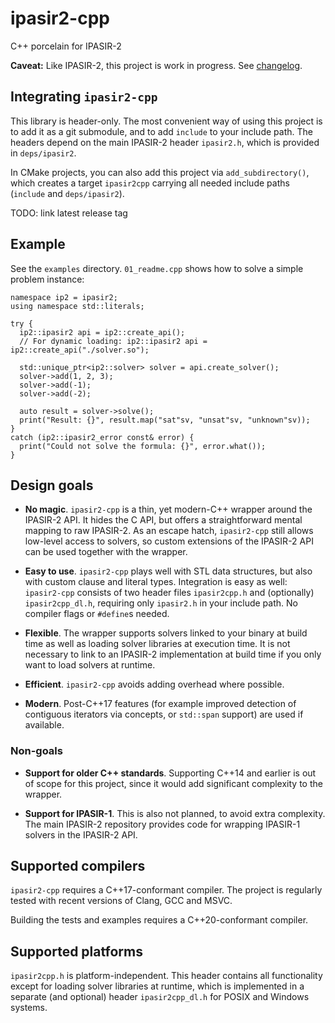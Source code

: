 # ipasir2-cpp

C++ porcelain for IPASIR-2


**Caveat:** Like IPASIR-2, this project is work in progress. See [changelog](CHANGELOG.md).


## Integrating `ipasir2-cpp`

This library is header-only. The most convenient way of using this project is to add it as
a git submodule, and to add `include` to your include path. The headers depend on the main
IPASIR-2 header `ipasir2.h`, which is provided in `deps/ipasir2`.

In CMake projects, you can also add this project via `add_subdirectory()`, which creates a
target `ipasir2cpp` carrying all needed include paths (`include` and `deps/ipasir2`).

TODO: link latest release tag


## Example

See the `examples` directory. `01_readme.cpp` shows how to solve a simple problem instance:

```
namespace ip2 = ipasir2;
using namespace std::literals;

try {
  ip2::ipasir2 api = ip2::create_api();
  // For dynamic loading: ip2::ipasir2 api = ip2::create_api("./solver.so");

  std::unique_ptr<ip2::solver> solver = api.create_solver();
  solver->add(1, 2, 3);
  solver->add(-1);
  solver->add(-2);

  auto result = solver->solve();
  print("Result: {}", result.map("sat"sv, "unsat"sv, "unknown"sv));
}
catch (ip2::ipasir2_error const& error) {
  print("Could not solve the formula: {}", error.what());
}
```


## Design goals

- **No magic**. `ipasir2-cpp` is a thin, yet modern-C++ wrapper around the IPASIR-2
  API. It hides the C API, but offers a straightforward mental mapping to raw IPASIR-2.
  As an escape hatch, `ipasir2-cpp` still allows low-level access to solvers, so custom
  extensions of the IPASIR-2 API can be used together with the wrapper.

- **Easy to use**. `ipasir2-cpp` plays well with STL data structures, but also with
  custom clause and literal types. Integration is easy as well: `ipasir2-cpp` consists
  of two header files `ipasir2cpp.h` and (optionally) `ipasir2cpp_dl.h`, requiring only
  `ipasir2.h` in your include path. No compiler flags or `#define`s needed.

- **Flexible**. The wrapper supports solvers linked to your binary at build time as
  well as loading solver libraries at execution time. It is not necessary to link to
  an IPASIR-2 implementation at build time if you only want to load solvers at runtime.

- **Efficient**. `ipasir2-cpp` avoids adding overhead where possible.

- **Modern**. Post-C++17 features (for example improved detection of contiguous iterators
  via concepts, or `std::span` support) are used if available.


### Non-goals

- **Support for older C++ standards**. Supporting C++14 and earlier is out of scope for this
  project, since it would add significant complexity to the wrapper.

- **Support for IPASIR-1**. This is also not planned, to avoid extra complexity. The main IPASIR-2
  repository provides code for wrapping IPASIR-1 solvers in the IPASIR-2 API.


## Supported compilers

`ipasir2-cpp` requires a C++17-conformant compiler. The project is regularly tested with
recent versions of Clang, GCC and MSVC.

Building the tests and examples requires a C++20-conformant compiler.


## Supported platforms

`ipasir2cpp.h` is platform-independent. This header contains all functionality except
for loading solver libraries at runtime, which is implemented in a separate (and optional)
header `ipasir2cpp_dl.h` for POSIX and Windows systems.
